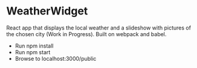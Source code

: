 # WeatherWidget
React app that displays the local weather and a slideshow with pictures of the chosen city (Work in Progress). Built on webpack and babel.
- Run npm install
- Run npm start
- Browse to localhost:3000/public
